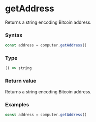 # getAddress

Returns a string encoding Bitcoin address.

### Syntax
```js
const address = computer.getAddress()
```

### Type
```ts
() => string
```

### Return value

Returns a string encoding Bitcoin address.

### Examples
```ts
const address = computer.getAddress()
```